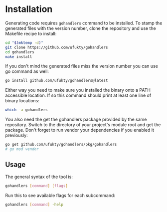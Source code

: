 # Installation

Generating code requires `gohandlers` command to be installed. To stamp the generated files with the version number, clone the repository and use the Makefile recipe to install:

```sh
cd "$(mktemp -d)"
git clone https://github.com/ufukty/gohandlers
cd gohandlers
make install
```

If you don't mind the generated files miss the version number you can use go command as well:

```sh
go install github.com/ufukty/gohandlers@latest
```

Either way you need to make sure you installed the binary onto a PATH accessible location. If so this command should print at least one line of binary locations:

```sh
which -a gohandlers
```

You also need the get the gohandlers package provided by the same repository. Switch to the directory of your project's module root and get the package. Don't forget to run vendor your dependencies if you enabled it previously:

```sh
go get github.com/ufukty/gohandlers/pkg/gohandlers
# go mod vendor
```

## Usage

The general syntax of the tool is:

```bash
gohandlers [command] [flags]
```

Run this to see available flags for each subcommand:

```sh
gohandlers [command] -help
```
